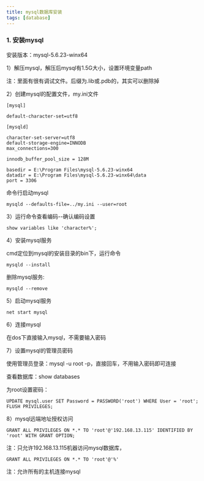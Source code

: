```yaml
---
title: mysql数据库安装
tags: [database]
---
```


### 1. 安装mysql

安装版本：mysql-5.6.23-winx64

1）解压mysql，解压后mysql有1.5G大小，设置环境变量path

注：里面有很有调试文件。后缀为.lib或.pdb的，其实可以删除掉

2）创建mysql的配置文件，my.ini文件

```
[mysql]

default-character-set=utf8

[mysqld]

character-set-server=utf8
default-storage-engine=INNODB
max_connections=300

innodb_buffer_pool_size = 128M

basedir = E:\Program Files\mysql-5.6.23-winx64
datadir = E:\Program Files\mysql-5.6.23-winx64\data
port = 3306
```

命令行启动mysql

```
mysqld --defaults-file=../my.ini --user=root
```

3）运行命令查看编码--确认编码设置

```
show variables like 'character%';
```

4）安装mysql服务

cmd定位到mysql的安装目录的bin下，运行命令

```
mysqld --install
```

删除mysql服务: 

```
mysqld --remove
```

5）启动mysql服务

```
net start mysql
```

6）连接mysql

在dos下直接输入mysql，不需要输入密码

7）设置mysql的管理员密码

使用管理员登录：mysql -u root -p，直接回车，不用输入密码即可连接

查看数据库：show databases

为root设置密码：

```
UPDATE mysql.user SET Password = PASSWORD('root') WHERE User = 'root';
FLUSH PRIVILEGES;
```

8）mysql远端地址授权访问

```
GRANT ALL PRIVILEGES ON *.* TO 'root'@'192.168.13.115' IDENTIFIED BY 'root' WITH GRANT OPTION;
```

注：只允许192.168.13.115机器访问mysql数据库，

```
GRANT ALL PRIVILEGES ON *.* TO 'root'@'%'
```

注：允许所有的主机连接mysql